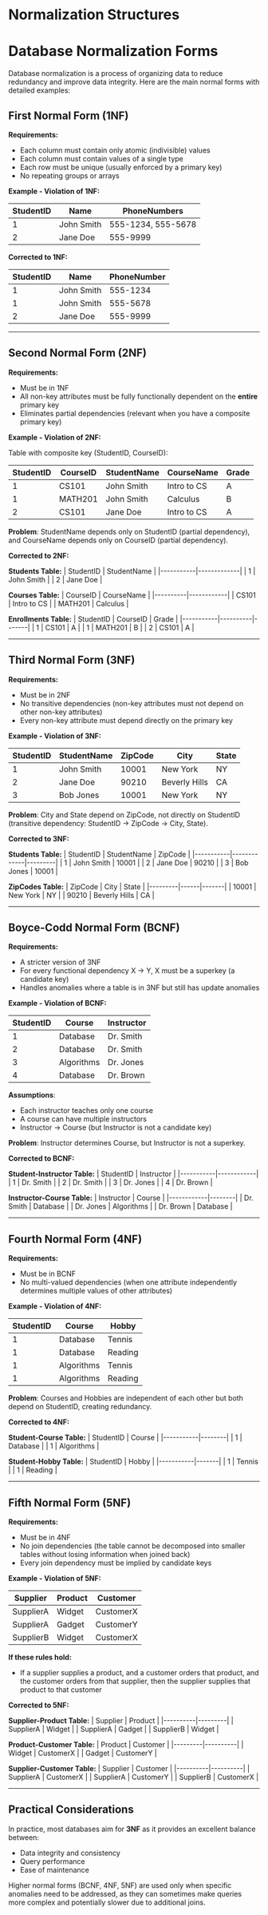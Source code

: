 # Normalization Structures
# Database Normalization Forms

Database normalization is a process of organizing data to reduce redundancy and improve data integrity. Here are the main normal forms with detailed examples:

## **First Normal Form (1NF)**

**Requirements:**
- Each column must contain only atomic (indivisible) values
- Each column must contain values of a single type
- Each row must be unique (usually enforced by a primary key)
- No repeating groups or arrays

**Example - Violation of 1NF:**

| StudentID | Name | PhoneNumbers |
|-----------|------|--------------|
| 1 | John Smith | 555-1234, 555-5678 |
| 2 | Jane Doe | 555-9999 |

**Corrected to 1NF:**

| StudentID | Name | PhoneNumber |
|-----------|------|-------------|
| 1 | John Smith | 555-1234 |
| 1 | John Smith | 555-5678 |
| 2 | Jane Doe | 555-9999 |

---

## **Second Normal Form (2NF)**

**Requirements:**
- Must be in 1NF
- All non-key attributes must be fully functionally dependent on the **entire** primary key
- Eliminates partial dependencies (relevant when you have a composite primary key)

**Example - Violation of 2NF:**

Table with composite key (StudentID, CourseID):

| StudentID | CourseID | StudentName | CourseName | Grade |
|-----------|----------|-------------|------------|-------|
| 1 | CS101 | John Smith | Intro to CS | A |
| 1 | MATH201 | John Smith | Calculus | B |
| 2 | CS101 | Jane Doe | Intro to CS | A |

**Problem**: StudentName depends only on StudentID (partial dependency), and CourseName depends only on CourseID (partial dependency).

**Corrected to 2NF:**

**Students Table:**
| StudentID | StudentName |
|-----------|-------------|
| 1 | John Smith |
| 2 | Jane Doe |

**Courses Table:**
| CourseID | CourseName |
|----------|------------|
| CS101 | Intro to CS |
| MATH201 | Calculus |

**Enrollments Table:**
| StudentID | CourseID | Grade |
|-----------|----------|-------|
| 1 | CS101 | A |
| 1 | MATH201 | B |
| 2 | CS101 | A |

---

## **Third Normal Form (3NF)**

**Requirements:**
- Must be in 2NF
- No transitive dependencies (non-key attributes must not depend on other non-key attributes)
- Every non-key attribute must depend directly on the primary key

**Example - Violation of 3NF:**

| StudentID | StudentName | ZipCode | City | State |
|-----------|-------------|---------|------|-------|
| 1 | John Smith | 10001 | New York | NY |
| 2 | Jane Doe | 90210 | Beverly Hills | CA |
| 3 | Bob Jones | 10001 | New York | NY |

**Problem**: City and State depend on ZipCode, not directly on StudentID (transitive dependency: StudentID → ZipCode → City, State).

**Corrected to 3NF:**

**Students Table:**
| StudentID | StudentName | ZipCode |
|-----------|-------------|---------|
| 1 | John Smith | 10001 |
| 2 | Jane Doe | 90210 |
| 3 | Bob Jones | 10001 |

**ZipCodes Table:**
| ZipCode | City | State |
|---------|------|-------|
| 10001 | New York | NY |
| 90210 | Beverly Hills | CA |

---

## **Boyce-Codd Normal Form (BCNF)**

**Requirements:**
- A stricter version of 3NF
- For every functional dependency X → Y, X must be a superkey (a candidate key)
- Handles anomalies where a table is in 3NF but still has update anomalies

**Example - Violation of BCNF:**

| StudentID | Course | Instructor |
|-----------|--------|------------|
| 1 | Database | Dr. Smith |
| 2 | Database | Dr. Smith |
| 3 | Algorithms | Dr. Jones |
| 4 | Database | Dr. Brown |

**Assumptions**: 
- Each instructor teaches only one course
- A course can have multiple instructors
- Instructor → Course (but Instructor is not a candidate key)

**Problem**: Instructor determines Course, but Instructor is not a superkey.

**Corrected to BCNF:**

**Student-Instructor Table:**
| StudentID | Instructor |
|-----------|------------|
| 1 | Dr. Smith |
| 2 | Dr. Smith |
| 3 | Dr. Jones |
| 4 | Dr. Brown |

**Instructor-Course Table:**
| Instructor | Course |
|------------|--------|
| Dr. Smith | Database |
| Dr. Jones | Algorithms |
| Dr. Brown | Database |

---

## **Fourth Normal Form (4NF)**

**Requirements:**
- Must be in BCNF
- No multi-valued dependencies (when one attribute independently determines multiple values of other attributes)

**Example - Violation of 4NF:**

| StudentID | Course | Hobby |
|-----------|--------|-------|
| 1 | Database | Tennis |
| 1 | Database | Reading |
| 1 | Algorithms | Tennis |
| 1 | Algorithms | Reading |

**Problem**: Courses and Hobbies are independent of each other but both depend on StudentID, creating redundancy.

**Corrected to 4NF:**

**Student-Course Table:**
| StudentID | Course |
|-----------|--------|
| 1 | Database |
| 1 | Algorithms |

**Student-Hobby Table:**
| StudentID | Hobby |
|-----------|-------|
| 1 | Tennis |
| 1 | Reading |

---

## **Fifth Normal Form (5NF)**

**Requirements:**
- Must be in 4NF
- No join dependencies (the table cannot be decomposed into smaller tables without losing information when joined back)
- Every join dependency must be implied by candidate keys

**Example - Violation of 5NF:**

| Supplier | Product | Customer |
|----------|---------|----------|
| SupplierA | Widget | CustomerX |
| SupplierA | Gadget | CustomerY |
| SupplierB | Widget | CustomerX |

**If these rules hold:**
- If a supplier supplies a product, and a customer orders that product, and the customer orders from that supplier, then the supplier supplies that product to that customer

**Corrected to 5NF:**

**Supplier-Product Table:**
| Supplier | Product |
|----------|---------|
| SupplierA | Widget |
| SupplierA | Gadget |
| SupplierB | Widget |

**Product-Customer Table:**
| Product | Customer |
|---------|----------|
| Widget | CustomerX |
| Gadget | CustomerY |

**Supplier-Customer Table:**
| Supplier | Customer |
|----------|----------|
| SupplierA | CustomerX |
| SupplierA | CustomerY |
| SupplierB | CustomerX |

---

## **Practical Considerations**

In practice, most databases aim for **3NF** as it provides an excellent balance between:
- Data integrity and consistency
- Query performance
- Ease of maintenance

Higher normal forms (BCNF, 4NF, 5NF) are used only when specific anomalies need to be addressed, as they can sometimes make queries more complex and potentially slower due to additional joins.
